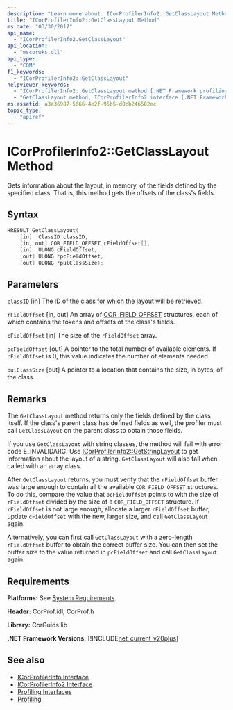 ```yaml
---
description: "Learn more about: ICorProfilerInfo2::GetClassLayout Method"
title: "ICorProfilerInfo2::GetClassLayout Method"
ms.date: "03/30/2017"
api_name:
  - "ICorProfilerInfo2.GetClassLayout"
api_location:
  - "mscorwks.dll"
api_type:
  - "COM"
f1_keywords:
  - "ICorProfilerInfo2::GetClassLayout"
helpviewer_keywords:
  - "ICorProfilerInfo2::GetClassLayout method [.NET Framework profiling]"
  - "GetClassLayout method, ICorProfilerInfo2 interface [.NET Framework profiling]"
ms.assetid: a3a36987-5666-4e2f-95b5-d0cb246502ec
topic_type:
  - "apiref"
---
```

# ICorProfilerInfo2::GetClassLayout Method

Gets information about the layout, in memory, of the fields defined by the specified class. That is, this method gets the offsets of the class's fields.

## Syntax

```cpp
HRESULT GetClassLayout(
    [in]  ClassID classID,
    [in, out] COR_FIELD_OFFSET rFieldOffset[],
    [in]  ULONG cFieldOffset,
    [out] ULONG *pcFieldOffset,
    [out] ULONG *pulClassSize);
```

## Parameters

 `classID`
 [in] The ID of the class for which the layout will be retrieved.

 `rFieldOffset`
 [in, out] An array of [COR_FIELD_OFFSET](../../../core/unmanaged-api/set-structure.md) structures, each of which contains the tokens and offsets of the class's fields.

 `cFieldOffset`
 [in] The size of the `rFieldOffset` array.

 `pcFieldOffset`
 [out] A pointer to the total number of available elements. If `cFieldOffset` is 0, this value indicates the number of elements needed.

 `pulClassSize`
 [out] A pointer to a location that contains the size, in bytes, of the class.

## Remarks

 The `GetClassLayout` method returns only the fields defined by the class itself. If the class's parent class has defined fields as well, the profiler must call `GetClassLayout` on the parent class to obtain those fields.

 If you use `GetClassLayout` with string classes, the method will fail with error code E_INVALIDARG. Use [ICorProfilerInfo2::GetStringLayout](icorprofilerinfo2-getstringlayout-method.md) to get information about the layout of a string. `GetClassLayout` will also fail when called with an array class.

 After `GetClassLayout` returns, you must verify that the `rFieldOffset` buffer was large enough to contain all the available `COR_FIELD_OFFSET` structures. To do this, compare the value that `pcFieldOffset` points to with the size of `rFieldOffset` divided by the size of a `COR_FIELD_OFFSET` structure. If `rFieldOffset` is not large enough, allocate a larger `rFieldOffset` buffer, update `cFieldOffset` with the new, larger size, and call `GetClassLayout` again.

 Alternatively, you can first call `GetClassLayout` with a zero-length `rFieldOffset` buffer to obtain the correct buffer size. You can then set the buffer size to the value returned in `pcFieldOffset` and call `GetClassLayout` again.

## Requirements

 **Platforms:** See [System Requirements](../../get-started/system-requirements.md).

 **Header:** CorProf.idl, CorProf.h

 **Library:** CorGuids.lib

 **.NET Framework Versions:** [!INCLUDE[net_current_v20plus](../../../../includes/net-current-v20plus-md.md)]

## See also

- [ICorProfilerInfo Interface](icorprofilerinfo-interface.md)
- [ICorProfilerInfo2 Interface](icorprofilerinfo2-interface.md)
- [Profiling Interfaces](profiling-interfaces.md)
- [Profiling](index.md)
